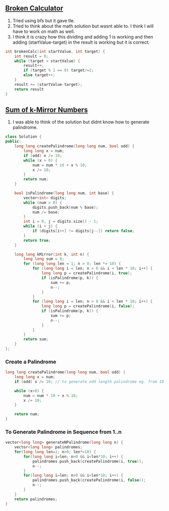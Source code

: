 ## [Broken Calculator](https://leetcode.com/problems/broken-calculator/)
1. Tried using bfs but it gave tle. 
2. Tried to think about the math solution but wasnt able to. I think I will have to work on math as well. 
3. I think it is crazy how this dividing and adding 1 is working and then adding (startValue-target) in the result is working but it is correct.

```cpp
int brokenCalc(int startValue, int target) {	
	int result = 0;
	while (target > startValue) {
		result++;
		if (target % 2 == 0) target/=2;
		else target++;
	}
	result += (startValue-target);
	return result
}
```

## [Sum of k-Mirror Numbers](https://leetcode.com/problems/sum-of-k-mirror-numbers/) 
1. I was able to think of the solution but didnt know how to generate palindrome.

```cpp
class Solution {
public:
    long long createPalindrome(long long num, bool odd) {
        long long x = num;
        if (odd) x /= 10;
        while (x > 0) {
            num = num * 10 + x % 10;
            x /= 10;
        }
        return num;
    }

    bool isPalindrome(long long num, int base) {
        vector<int> digits;
        while (num > 0) {
            digits.push_back(num % base);
            num /= base;
        }
        int i = 0, j = digits.size() - 1;
        while (i < j) {
            if (digits[i++] != digits[j--]) return false;
        }
        return true;
    }

    long long kMirror(int k, int n) {
        long long sum = 0;
        for (long long len = 1; n > 0; len *= 10) {
            for (long long i = len; n > 0 && i < len * 10; i++) {
                long long p = createPalindrome(i, true);
                if (isPalindrome(p, k)) {
                    sum += p;
                    n--;
                }
            }
            for (long long i = len; n > 0 && i < len * 10; i++) {
                long long p = createPalindrome(i, false);
                if (isPalindrome(p, k)) {
                    sum += p;
                    n--;
                }
            }
        }
        return sum;
    }
};
```

### Create a Palindrome 

```cpp
long long createPalindrome(long long num, bool odd) {
	long long x = num;
	if (odd) x /= 10; // to generate odd length palindrome eg. from 10 we can generate 101

	while (x>0) {
		num = num * 10 + x % 10;
		x /= 10;
	}

	return num;
}
```

### To Generate Palindrome in Sequence from 1..n
```cpp
vector<long long> generateNPalindrome(long long n) {
	vector<long long> palindromes;
	for(long long len=1; n>0; len*=10) {
		for(long long i=len; n>0 && i<len*10; i++) {
			palindromes.push_back(createPalindrome(i, true));
			n--;
		}
		for(long long i=len; n>0 && i<len*10; i++) {
			palindromes.push_back(createPalindrome(i, false));
			n--;
		}
	}
	return palindromes;
}
```
